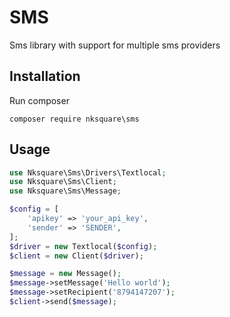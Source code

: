 # SMS
Sms library with support for multiple sms providers

## Installation
Run composer 
```
composer require nksquare\sms
```
## Usage
```php
use Nksquare\Sms\Drivers\Textlocal;
use Nksquare\Sms\Client;
use Nksquare\Sms\Message;

$config = [
    'apikey' => 'your_api_key',
    'sender' => 'SENDER',
];
$driver = new Textlocal($config);
$client = new Client($driver);

$message = new Message();
$message->setMessage('Hello world');
$message->setRecipient('8794147207');
$client->send($message);
```
